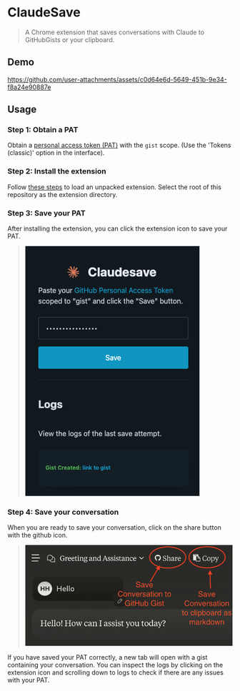 # ClaudeSave

> A Chrome extension that saves conversations with Claude to GitHubGists or your clipboard.

## Demo

https://github.com/user-attachments/assets/c0d64e6d-5649-451b-9e34-f8a24e90887e


## Usage

### Step 1: Obtain a PAT

Obtain a [personal access token (PAT)](https://docs.github.com/en/authentication/keeping-your-account-and-data-secure/managing-your-personal-access-tokens#creating-a-personal-access-token-classic) with the `gist` scope. (Use the 'Tokens (classic)' option in the interface).

### Step 2: Install the extension

Follow [these steps](https://developer.chrome.com/docs/extensions/get-started/tutorial/hello-world#load-unpacked) to load an unpacked extension.  Select the root of this repository as the extension directory.

### Step 3: Save your PAT
After installing the extension, you can click the extension icon to save your PAT.

> ![screenshot](images/screenshots/3_claudesave.png)

### Step 4: Save your conversation

When you are ready to save your conversation, click on the share button with the github icon.

> ![screenshot](images/screenshots/1_claudesave_buttons.png)

If you have saved your PAT correctly, a new tab will open with a gist containing your conversation.  You can inspect the logs by clicking on the extension icon and scrolling down to logs to check if there are any issues with your PAT.
